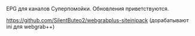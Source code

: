 EPG для каналов Суперпомойки. Обновления приветствуются.

https://github.com/SilentButeo2/webgrabplus-siteinipack (дорабатывают ini для webgrab++)



